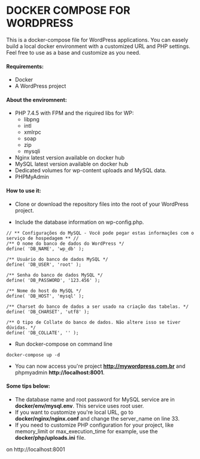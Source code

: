 # DOCKER COMPOSE FOR WORDPRESS

This is a docker-compose file for WordPress applications. You can easely build a local docker environment with a customized URL and PHP settings. Feel free to use as a base and customize as you need.

#### Requirements:

- Docker
- A WordPress project

#### About the enviromnent:

- PHP 7.4.5 with FPM and the riquired libs for WP:
    - libpng
    - intl
    - xmlrpc
    - soap
    - zip
    - mysqli
- Nginx latest version available on docker hub
- MySQL latest version available on docker hub
- Dedicated volumes for wp-content uploads and MySQL data.
- PHPMyAdmin

#### How to use it:

- Clone or download the repository files into the root of your WordPress project.

- Include the database information on wp-config.php.
````
// ** Configurações do MySQL - Você pode pegar estas informações com o serviço de hospedagem ** //
/** O nome do banco de dados do WordPress */
define( 'DB_NAME', 'wp_db' );

/** Usuário do banco de dados MySQL */
define( 'DB_USER', 'root' );

/** Senha do banco de dados MySQL */
define( 'DB_PASSWORD', '123.456' );

/** Nome do host do MySQL */
define( 'DB_HOST', 'mysql' );

/** Charset do banco de dados a ser usado na criação das tabelas. */
define( 'DB_CHARSET', 'utf8' );

/** O tipo de Collate do banco de dados. Não altere isso se tiver dúvidas. */
define( 'DB_COLLATE', '' );
````

- Run docker-compose on command line
````
docker-compose up -d
````

- You can now access you're project **http://mywordpress.com.br** and phpmyadmin **http://localhost:8001**.

#### Some tips below:

- The database name and root password for MySQL service are in **docker/env/mysql.env**. This service uses root user.
- If you want to customize you're local URL, go to **docker/nginx/nginx.conf** and change the server_name on line 33.
- If you need to customize PHP configuration for your project, like memory_limit or max_execution_time for example, use the **docker/php/uploads.ini** file.

on http://localhost:8001